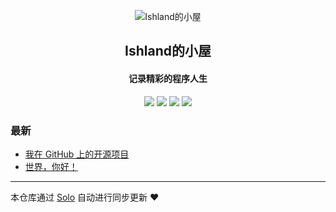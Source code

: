 <p align="center"><img alt="Ishland的小屋" src="https://static.b3log.org/images/brand/solo-32.png"></p><h2 align="center">
Ishland的小屋
</h2>

<h4 align="center">记录精彩的程序人生</h4>
<p align="center"><a title="Ishland的小屋" target="_blank" href="https://github.com/Jeffrey-D/solo-blog"><img src="https://img.shields.io/github/last-commit/Jeffrey-D/solo-blog.svg?style=flat-square&color=FF9900"></a>
<a title="GitHub repo size in bytes" target="_blank" href="https://github.com/Jeffrey-D/solo-blog"><img src="https://img.shields.io/github/repo-size/Jeffrey-D/solo-blog.svg?style=flat-square"></a>
<a title="Solo Version" target="_blank" href="https://github.com/b3log/solo/releases"><img src="https://img.shields.io/badge/solo-3.6.5-f1e05a.svg?style=flat-square&color=blueviolet"></a>
<a title="Hits" target="_blank" href="https://github.com/b3log/hits"><img src="https://hits.b3log.org/Jeffrey-D/solo-blog.svg"></a></p>

### 最新

* [我在 GitHub 上的开源项目](http://solo.duanzy.xyz/my-github-repos)
* [世界，你好！](http://solo.duanzy.xyz/hello-solo)



---

本仓库通过 [Solo](https://github.com/b3log/solo) 自动进行同步更新 ❤️ 